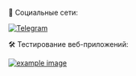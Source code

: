 🤝 Социальные сети:

[![Telegram](https://img.shields.io/badge/-Telegram-2CA5E0?style=flat&logo=telegram&logoColor=white&link=https://t.me/SemaFFTP)](https://t.me/SemaFFTP)

🛠 Тестирование веб-приложений:

[![example image](https://camo.githubusercontent.com/9813d72017411187fcfa59bbfae28162affd1d3cc459988948c1605e34da55bb/68747470733a2f2f64333377756272666b69306c36382e636c6f756466726f6e742e6e65742f333862356339353361343636373336363638356435356462353564303537633836646231666335342f61306664632f7374617469632f61636165366232346439343033343736363163613930316561303766343763312f6368726f6d652d6465762d6c6f676f2d69636f6e2e706e67)]([https://example.com](https://avatars.mds.yandex.net/get-images-cbir/1614421/w3HdRisFhOntWoWFjC0EIg4146/ocr)https://avatars.mds.yandex.net/get-images-cbir/1614421/w3HdRisFhOntWoWFjC0EIg4146/ocr)

